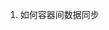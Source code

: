 1. 如何容器间数据同步

    ```docker run --volumes-from 777f7dc92da7:ro --volumes-from [Container name]:ro -it ubentu pwd
